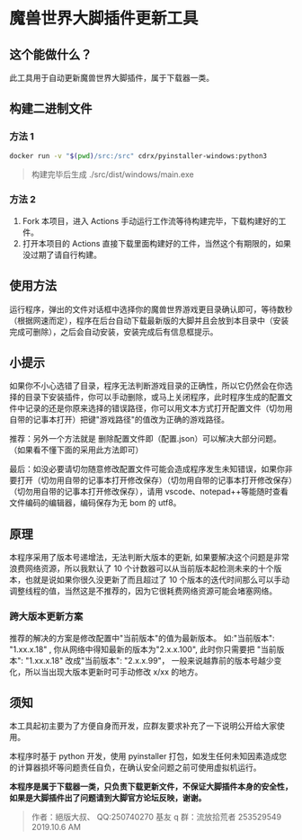 # 魔兽世界大脚插件更新工具

## 这个能做什么？

此工具用于自动更新魔兽世界大脚插件，属于下载器一类。

## 构建二进制文件

### 方法 1

```bash
docker run -v "$(pwd)/src:/src" cdrx/pyinstaller-windows:python3
```

> 构建完毕后生成 ./src/dist/windows/main.exe

### 方法 2

1. Fork 本项目，进入 Actions 手动运行工作流等待构建完毕，下载构建好的工件。
2. 打开本项目的 Actions 直接下载里面构建好的工件，当然这个有期限的，如果没过期了请自行构建。

## 使用方法

运行程序，弹出的文件对话框中选择你的魔兽世界游戏更目录确认即可，等待数秒（根据网速而定），程序在后台自动下载最新版的大脚并且会放到本目录中（安装完成可删除），之后会自动安装，安装完成后有信息框提示。

## 小提示

如果你不小心选错了目录，程序无法判断游戏目录的正确性，所以它仍然会在你选择的目录下安装插件，你可以手动删除，或马上关闭程序，此时程序生成的配置文件中记录的还是你原来选择的错误路径，你可以用文本方式打开配置文件（切勿用自带的记事本打开）把键"游戏路径"的值改为正确的游戏路径。

推荐：另外一个方法就是 删除配置文件即（配置.json）可以解决大部分问题。（如果看不懂下面的采用此方法即可）

最后：如没必要请切勿随意修改配置文件可能会造成程序发生未知错误，如果你非要打开（切勿用自带的记事本打开修改保存）（切勿用自带的记事本打开修改保存）（切勿用自带的记事本打开修改保存），请用 vscode、notepad++等能随时查看文件编码的编辑器，编码保存为无 bom 的 utf8。

## 原理

本程序采用了版本号递增法，无法判断大版本的更新, 如果要解决这个问题是非常浪费网络资源，所以我默认了 10 个计数器可以从当前版本起检测未来的十个版本，也就是说如果你很久没更新了而且超过了 10 个版本的迭代时间那么可以手动调整线程的值，当然这是不推荐的，因为它很耗费网络资源可能会堵塞网络。

### 跨大版本更新方案

推荐的解决的方案是修改配置中"当前版本"的值为最新版本。 如:"当前版本": "1.xx.x.18" , 你从网络中得知最新的版本为"2.x.x.100", 此时你只需要把 "当前版本": "1.xx.x.18" 改成"当前版本": "2.x.x.99"， 一般来说越靠前的版本号越少变化，所以当出现大版本更新时可手动修改 x/xx 的地方。

## 须知

本工具起初主要为了方便自身而开发，应群友要求补充了一下说明公开给大家使用。

本程序时基于 python 开发，使用 pyinstaller 打包，如发生任何未知因素造成您的计算器损坏等问题责任自负，在确认安全问题之前可使用虚拟机运行。

**本程序是属于下载器一类，只负责下载更新文件，不保证大脚插件本身的安全性，如果是大脚插件出了问题请到大脚官方论坛反映，谢谢。**

> 作者：絕版大叔、 QQ:250740270 基友 q 群：流放拾荒者 253529549 2019.10.6 AM
